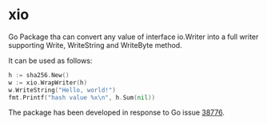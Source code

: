 # xio

Go Package tha can convert any value of interface io.Writer into a full
writer supporting Write, WriteString and WriteByte method.

It can be used as follows:

```go
h := sha256.New()
w := xio.WrapWriter(h)
w.WriteString("Hello, world!")
fmt.Printf("hash value %x\n", h.Sum(nil))
```

The package has been developed in response to Go issue
[38776](https://github.com/golang/go/issues/38776).
